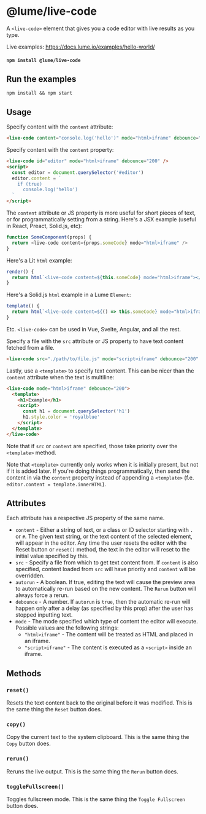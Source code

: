 # @lume/live-code

A `<live-code>` element that gives you a code editor with live results as you type.

Live examples: https://docs.lume.io/examples/hello-world/

#### `npm install @lume/live-code`

## Run the examples

```
npm install && npm start
```

## Usage

Specify content with the `content` attribute:

```html
<live-code content="console.log('hello')" mode="html>iframe" debounce="200" />
```

Specify content with the `content` property:

```html
<live-code id="editor" mode="html>iframe" debounce="200" />
<script>
  const editor = document.querySelector('#editor')
  editor.content = `
    if (true)
      console.log('hello')
  `
</script>
```

The `content` attribute or JS property is more useful for short pieces of text, or
for programmatically setting from a string. Here's a JSX example (useful in
React, Preact, Solid.js, etc):

```js
function SomeComponent(props) {
  return <live-code content={props.someCode} mode="html>iframe" />
}
```

Here's a Lit `html` example:

```js
render() {
  return html`<live-code content=${this.someCode} mode="html>iframe"></live-code>`
}
```

Here's a Solid.js `html` example in a Lume `Element`:

```js
template() {
  return html`<live-code content=${() => this.someCode} mode="html>iframe"></live-code>`
}
```

Etc. `<live-code>` can be used in Vue, Svelte, Angular, and all the rest.

Specify a file with the `src` attribute or JS property to have text content fetched from a file.

```html
<live-code src="./path/to/file.js" mode="script>iframe" debounce="200" />
```

Lastly, use a `<template>` to specify text content. This can be nicer than the
`content` attribute when the text is multiline:

```html
<live-code mode="html>iframe" debounce="200">
  <template>
    <h1>Example</h1>
    <script>
      const h1 = document.querySelector('h1')
      h1.style.color = 'royalblue'
    </script>
  </template>
</live-code>
```

Note that if `src` or `content` are specified, those take priority over the
`<template>` method.

Note that `<template>` currently only works when it is initially present, but
not if it is added later. If you're doing things programmatically, then send the
content in via the `content` property instead of appending a `<template>` (f.e.
`editor.content = template.innerHTML`).

## Attributes

Each attribute has a respective JS property of the same name.

- `content` - Either a string of text, or a class or ID selector starting with
  `.` or `#`. The given text string, or the text content of the selected element,
  will appear in the editor. Any time the user resets the editor with the Reset
  button or `reset()` method, the text in the editor will reset to the initial
  value specified by this.
- `src` - Specify a file from which to get text content from. If `content` is
  also specified, content loaded from `src` will have priority and `content` will
  be overridden.
- `autorun` - A boolean. If true, editing the text will cause the preview area
  to automatically re-run based on the new content. The `Rerun` button will always force a
  rerun.
- `debounce` - A number. If `autorun` is `true`, then the automatic re-run will
  happen only after a delay (as specified by this prop) after the user has stopped
  inputting text.
- `mode` - The mode specified which type of content the editor will execute.
  Possible values are the following strings:
  - `"html>iframe"` - The content will be treated as HTML and placed in an iframe.
  - `"script>iframe"` - The content is executed as a `<script>` inside an iframe.

## Methods

### `reset()`

Resets the text content back to the original before it was modified. This is the same thing the `Reset` button does.

### `copy()`

Copy the current text to the system clipboard. This is the same thing the `Copy` button does.

### `rerun()`

Reruns the live output. This is the same thing the `Rerun` button does.

### `toggleFullscreen()`

Toggles fullscreen mode. This is the same thing the `Toggle Fullscreen` button does.
